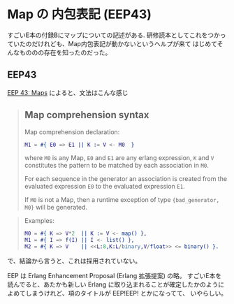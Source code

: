 # Map の 内包表記 (EEP43)

すごいE本の付録Bにマップについての記述がある.
研修読本としてこれをつかっていたのだけれども、Map内包表記が動かないというヘルプが来て
はじめてそんなもののの存在を知ったのだった。

## EEP43

[EEP 43: Maps](rlang.org/eeps/eep-0043.html) によると、文法はこんな感じ

> ## Map comprehension syntax
>
> Map comprehension declaration:
>
> ```erlang
> M1 = #{ E0 => E1 || K := V <- M0  }
> ```
>
> where `M0` is any Map, `E0` and `E1` are any erlang expression, `K`
> and `V` constitutes the pattern to be matched by each association in `M0`.
>
> For each sequence in the generator an association is created from the
> evaluated expression `E0` to the evaluated expression `E1`.
>
> If `M0` is not a Map, then a runtime exception of type
> `{bad_generator, M0}` will be generated.

> Examples:
>
> ```erlang
> M0 = #{ K => V*2  || K := V <- map() },
> M1 = #{ I => f(I) || I <- list() },
> M2 = #{ K => V    || <<L:8,K:L/binary,V/float>> <= binary() }.
> ```

で、結論から言うと、これは採用されていない。

EEP は Erlang Enhancement Proposal (Erlang 拡張提案) の略。
すごいE本を読んでると、あたかも新しい Erlang に取り込まれることが確定したかのように
よめてしまうけれど、項のタイトルが EEP!EEP! とかになってて、
いやらしい。
